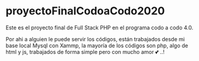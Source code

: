 # proyectoFinalCodoaCodo2020
Este es el proyecto final de Full Stack PHP en el programa codo a codo 4.0.

Por ahi a alguien le puede servir los códigos, están trabajados desde mi base local 
Mysql con Xammp, la mayoría de los códigos son php, algo de html y js, trabajados de forma simple pero con mucho amor 💕 ..!
